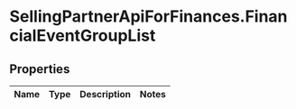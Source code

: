 # SellingPartnerApiForFinances.FinancialEventGroupList

## Properties
Name | Type | Description | Notes
------------ | ------------- | ------------- | -------------


